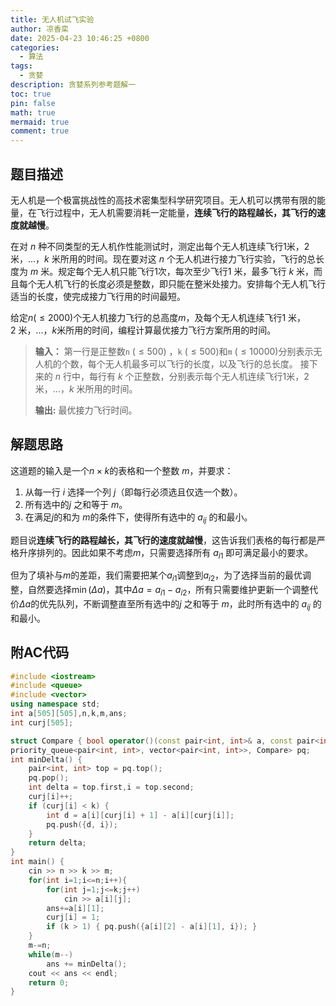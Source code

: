```yaml
---
title: 无人机试飞实验
author: 凉香栾
date: 2025-04-23 10:46:25 +0800
categories:
  - 算法
tags:
  - 贪婪
description: 贪婪系列参考题解一
toc: true
pin: false
math: true
mermaid: true
comment: true
---
```




## 题目描述

无人机是一个极富挑战性的高技术密集型科学研究项目。无人机可以携带有限的能量，在飞行过程中，无人机需要消耗一定能量，**连续飞行的路程越长，其飞行的速度就越慢**。

在对 $n$ 种不同类型的无人机作性能测试时，测定出每个无人机连续飞行$1$米，$2$米，…，$k$ 米所用的时间。现在要对这 $n$ 个无人机进行接力飞行实验，飞行的总长度为 $m$ 米。规定每个无人机只能飞行$1$次，每次至少飞行$1$ 米，最多飞行 $k$ 米，而且每个无人机飞行的长度必须是整数，即只能在整米处接力。安排每个无人机飞行适当的长度，使完成接力飞行用的时间最短。

给定$n (\le 2000)$个无人机接力飞行的总高度$m$，及每个无人机连续飞行$1$ 米，$2$ 米，…，$k$米所用的时间，编程计算最优接力飞行方案所用的时间。

>**输入：**
>第一行是正整数`n` $(\le 500)$ ，`k` $(\le 500)$和`m` $(\le 10000)$分别表示无人机的个数，每个无人机最多可以飞行的长度，以及飞行的总长度。
>接下来的 $n$ 行中，每行有 $k$ 个正整数，分别表示每个无人机连续飞行$1$米，$2$米，…，$k$ 米所用的时间。
>
>**输出:**
>最优接力飞行时间。


## 解题思路

这道题的输入是一个$n \times k$的表格和一个整数 $m$，并要求：
1. 从每一行 $i$ 选择一个列 $j$（即每行必须选且仅选一个数）。
2. 所有选中的$j$ 之和等于 $m$。
3. 在满足$j$的和为 $m$的条件下，使得所有选中的 $a_{ij}$ 的和最小。

题目说**连续飞行的路程越长，其飞行的速度就越慢**，这告诉我们表格的每行都是严格升序排列的。因此如果不考虑$m$，只需要选择所有 $a_{i1}$ 即可满足最小的要求。

但为了填补与$m$的差距，我们需要把某个$a_{i1}$调整到$a_{i2}$，为了选择当前的最优调整，自然要选择$\min(\Delta a)$，其中$\Delta a = a_{i1}-a_{i2}$，所有只需要维护更新一个调整代价$\Delta a$的优先队列，不断调整直至所有选中的$j$ 之和等于 $m$，此时所有选中的 $a_{ij}$ 的和最小。


## 附AC代码

```cpp
#include <iostream>
#include <queue>
#include <vector>
using namespace std;
int a[505][505],n,k,m,ans;
int curj[505];

struct Compare { bool operator()(const pair<int, int>& a, const pair<int, int>& b) { return a.first > b.first; }};
priority_queue<pair<int, int>, vector<pair<int, int>>, Compare> pq;
int minDelta() {
	pair<int, int> top = pq.top();
	pq.pop();
	int delta = top.first,i = top.second;
	curj[i]++;
	if (curj[i] < k) {
		int d = a[i][curj[i] + 1] - a[i][curj[i]];
		pq.push({d, i}); 
	} 
	return delta;
}
int main() {
	cin >> n >> k >> m;
	for(int i=1;i<=n;i++){
		for(int j=1;j<=k;j++)
			cin >> a[i][j];
		ans+=a[i][1];
		curj[i] = 1;
		if (k > 1) { pq.push({a[i][2] - a[i][1], i}); }
	}
	m-=n;
	while(m--)
		ans += minDelta();
	cout << ans << endl;
	return 0;
}
```